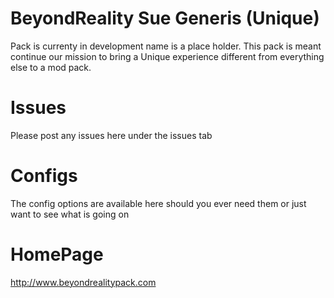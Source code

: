 BeyondReality Sue Generis (Unique)
====================
Pack is currenty in development name is a place holder. This pack is meant continue our mission to bring a Unique experience different from everything else to a mod pack.

Issues
==================
Please post any issues here under the issues tab


Configs
==================
The config options are available here should you ever need them or just want to see what is going on

HomePage
==================
http://www.beyondrealitypack.com
